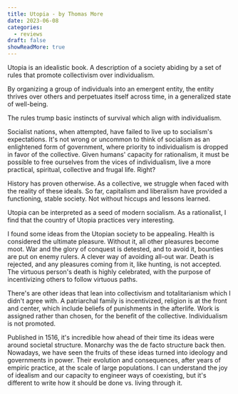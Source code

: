 ```yaml
---
title: Utopia - by Thomas More
date: 2023-06-08
categories:
  - reviews
draft: false
showReadMore: true
---
```


Utopia is an idealistic book. A description of a society abiding by a set of rules that promote collectivism over individualism.

By organizing a group of individuals into an emergent entity, the entity thrives over others and perpetuates itself across time, in a generalized state of well-being.

<!--more-->

The rules trump basic instincts of survival which align with individualism.

Socialist nations, when attempted, have failed to live up to socialism's expectations.
It's not wrong or uncommon to think of socialism as an enlightened form of government, where priority to individualism is dropped in favor of the collective.
Given humans' capacity for rationalism, it must be possible to free ourselves from the vices of individualism, live a more practical, spiritual, collective and frugal life. Right?

History has proven otherwise. As a collective, we struggle when faced with the reality of these ideals. So far, capitalism and liberalism have provided a functioning, stable society. Not without hiccups and lessons learned.

Utopia can be interpreted as a seed of modern socialism.
As a rationalist, I find that the country of Utopia practices very interesting.

I found some ideas from the Utopian society to be appealing.
Health is considered the ultimate pleasure. Without it, all other pleasures become moot.
War and the glory of conquest is detested, and to avoid it, bounties are put on enemy rulers. A clever way of avoiding all-out war.
Death is rejected, and any pleasures coming from it, like hunting, is not accepted.
The virtuous person's death is highly celebrated, with the purpose of incentivizing others to follow virtuous paths.

There's are other ideas that lean into collectivism and totalitarianism which I didn't agree with.
A patriarchal family is incentivized, religion is at the front and center, which include beliefs of punishments in the afterlife.
Work is assigned rather than chosen, for the benefit of the collective. Individualism is not promoted.

Published in 1516, it's incredible how ahead of their time its ideas were around societal structure.
Monarchy was the de facto structure back then.
Nowadays, we have seen the fruits of these ideas turned into ideology and governments in power.
Their evolution and consequences, after years of empiric practice, at the scale of large populations.
I can understand the joy of idealism and our capacity to engineer ways of coexisting, but it's different to write how it should be done vs. living through it.
